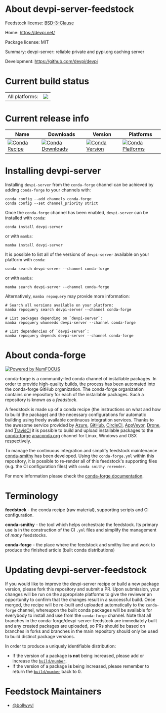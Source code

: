 About devpi-server-feedstock
============================

Feedstock license: [BSD-3-Clause](https://github.com/conda-forge/devpi-server-feedstock/blob/main/LICENSE.txt)

Home: https://devpi.net/

Package license: MIT

Summary: devpi-server: reliable private and pypi.org caching server

Development: https://github.com/devpi/devpi

Current build status
====================


<table><tr><td>All platforms:</td>
    <td>
      <a href="https://dev.azure.com/conda-forge/feedstock-builds/_build/latest?definitionId=18300&branchName=main">
        <img src="https://dev.azure.com/conda-forge/feedstock-builds/_apis/build/status/devpi-server-feedstock?branchName=main">
      </a>
    </td>
  </tr>
</table>

Current release info
====================

| Name | Downloads | Version | Platforms |
| --- | --- | --- | --- |
| [![Conda Recipe](https://img.shields.io/badge/recipe-devpi--server-green.svg)](https://anaconda.org/conda-forge/devpi-server) | [![Conda Downloads](https://img.shields.io/conda/dn/conda-forge/devpi-server.svg)](https://anaconda.org/conda-forge/devpi-server) | [![Conda Version](https://img.shields.io/conda/vn/conda-forge/devpi-server.svg)](https://anaconda.org/conda-forge/devpi-server) | [![Conda Platforms](https://img.shields.io/conda/pn/conda-forge/devpi-server.svg)](https://anaconda.org/conda-forge/devpi-server) |

Installing devpi-server
=======================

Installing `devpi-server` from the `conda-forge` channel can be achieved by adding `conda-forge` to your channels with:

```
conda config --add channels conda-forge
conda config --set channel_priority strict
```

Once the `conda-forge` channel has been enabled, `devpi-server` can be installed with `conda`:

```
conda install devpi-server
```

or with `mamba`:

```
mamba install devpi-server
```

It is possible to list all of the versions of `devpi-server` available on your platform with `conda`:

```
conda search devpi-server --channel conda-forge
```

or with `mamba`:

```
mamba search devpi-server --channel conda-forge
```

Alternatively, `mamba repoquery` may provide more information:

```
# Search all versions available on your platform:
mamba repoquery search devpi-server --channel conda-forge

# List packages depending on `devpi-server`:
mamba repoquery whoneeds devpi-server --channel conda-forge

# List dependencies of `devpi-server`:
mamba repoquery depends devpi-server --channel conda-forge
```


About conda-forge
=================

[![Powered by
NumFOCUS](https://img.shields.io/badge/powered%20by-NumFOCUS-orange.svg?style=flat&colorA=E1523D&colorB=007D8A)](https://numfocus.org)

conda-forge is a community-led conda channel of installable packages.
In order to provide high-quality builds, the process has been automated into the
conda-forge GitHub organization. The conda-forge organization contains one repository
for each of the installable packages. Such a repository is known as a *feedstock*.

A feedstock is made up of a conda recipe (the instructions on what and how to build
the package) and the necessary configurations for automatic building using freely
available continuous integration services. Thanks to the awesome service provided by
[Azure](https://azure.microsoft.com/en-us/services/devops/), [GitHub](https://github.com/),
[CircleCI](https://circleci.com/), [AppVeyor](https://www.appveyor.com/),
[Drone](https://cloud.drone.io/welcome), and [TravisCI](https://travis-ci.com/)
it is possible to build and upload installable packages to the
[conda-forge](https://anaconda.org/conda-forge) [anaconda.org](https://anaconda.org/)
channel for Linux, Windows and OSX respectively.

To manage the continuous integration and simplify feedstock maintenance
[conda-smithy](https://github.com/conda-forge/conda-smithy) has been developed.
Using the ``conda-forge.yml`` within this repository, it is possible to re-render all of
this feedstock's supporting files (e.g. the CI configuration files) with ``conda smithy rerender``.

For more information please check the [conda-forge documentation](https://conda-forge.org/docs/).

Terminology
===========

**feedstock** - the conda recipe (raw material), supporting scripts and CI configuration.

**conda-smithy** - the tool which helps orchestrate the feedstock.
                   Its primary use is in the construction of the CI ``.yml`` files
                   and simplify the management of *many* feedstocks.

**conda-forge** - the place where the feedstock and smithy live and work to
                  produce the finished article (built conda distributions)


Updating devpi-server-feedstock
===============================

If you would like to improve the devpi-server recipe or build a new
package version, please fork this repository and submit a PR. Upon submission,
your changes will be run on the appropriate platforms to give the reviewer an
opportunity to confirm that the changes result in a successful build. Once
merged, the recipe will be re-built and uploaded automatically to the
`conda-forge` channel, whereupon the built conda packages will be available for
everybody to install and use from the `conda-forge` channel.
Note that all branches in the conda-forge/devpi-server-feedstock are
immediately built and any created packages are uploaded, so PRs should be based
on branches in forks and branches in the main repository should only be used to
build distinct package versions.

In order to produce a uniquely identifiable distribution:
 * If the version of a package **is not** being increased, please add or increase
   the [``build/number``](https://docs.conda.io/projects/conda-build/en/latest/resources/define-metadata.html#build-number-and-string).
 * If the version of a package **is** being increased, please remember to return
   the [``build/number``](https://docs.conda.io/projects/conda-build/en/latest/resources/define-metadata.html#build-number-and-string)
   back to 0.

Feedstock Maintainers
=====================

* [@bollwyvl](https://github.com/bollwyvl/)

